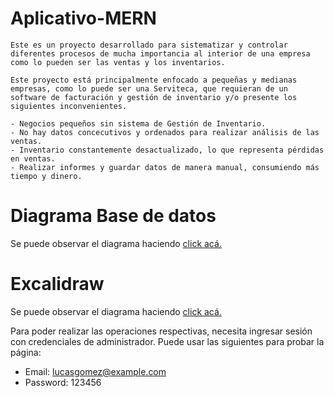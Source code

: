 # Aplicativo-MERN

    Este es un proyecto desarrollado para sistematizar y controlar diferentes procesos de mucha importancia al interior de una empresa como lo pueden ser las ventas y los inventarios.

    Este proyecto está principalmente enfocado a pequeñas y medianas empresas, como lo puede ser una Serviteca, que requieran de un software de facturación y gestión de inventario y/o presente los siguientes inconvenientes.
    
    - Negocios pequeños sin sistema de Gestión de Inventario.
    - No hay datos concecutivos y ordenados para realizar análisis de las ventas.
    - Inventario constantemente desactualizado, lo que representa pérdidas en ventas.
    - Realizar informes y guardar datos de manera manual, consumiendo más tiempo y dinero.
  
# Diagrama Base de datos
  Se puede observar el diagrama haciendo [click acá.](https://lucid.app/lucidchart/1705dae9-47fa-4c63-8bf9-f48b4c2bcb78/edit?viewport_loc=-242%2C487%2C2833%2C1207%2C0_0&invitationId=inv_b54f1d15-411d-4779-8a11-fd8db26968a2)

# Excalidraw
  Se puede observar el diagrama haciendo [click acá.](https://excalidraw.com/#json=2C6jL4ccpZOeBGLFO_S4e,0zcH11F_34ZXq87c7pshGQ)


Para poder realizar las operaciones respectivas, necesita ingresar sesión con credenciales de administrador. Puede usar las siguientes para probar la página:
  - Email: lucasgomez@example.com
  - Password: 123456